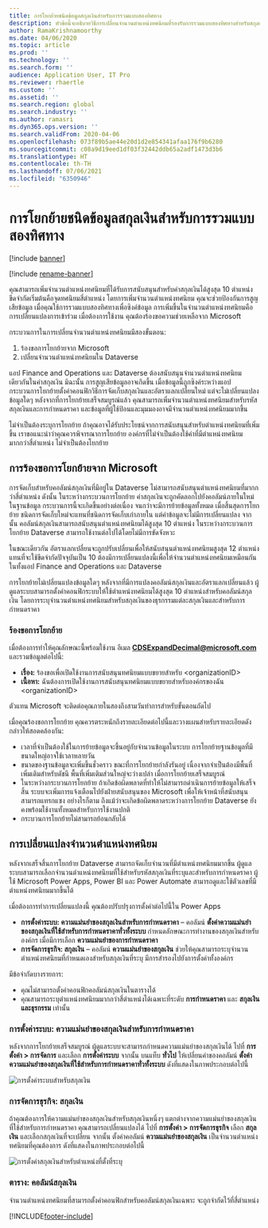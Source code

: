 ```yaml
---
title: การโยกย้ายชนิดข้อมูลสกุลเงินสำหรับการรวมแบบสองทิศทาง
description: หัวข้อนี้จะอธิบายวิธีการเปลี่ยนจำนวนตำแหน่งทศนิยมที่รองรับการรวมแบบสองทิศทางสำหรับสกุลเงิน
author: RamaKrishnamoorthy
ms.date: 04/06/2020
ms.topic: article
ms.prod: ''
ms.technology: ''
ms.search.form: ''
audience: Application User, IT Pro
ms.reviewer: rhaertle
ms.custom: ''
ms.assetid: ''
ms.search.region: global
ms.search.industry: ''
ms.author: ramasri
ms.dyn365.ops.version: ''
ms.search.validFrom: 2020-04-06
ms.openlocfilehash: 073f89b5ae44e20d1d2e854341afaa176f9b6280
ms.sourcegitcommit: c08a9d19eed1df03f32442ddb65a2adf1473d3b6
ms.translationtype: HT
ms.contentlocale: th-TH
ms.lasthandoff: 07/06/2021
ms.locfileid: "6350946"
---
```

# <a name="currency-data-type-migration-for-dual-write"></a>การโยกย้ายชนิดข้อมูลสกุลเงินสำหรับการรวมแบบสองทิศทาง

[!include [banner](../../includes/banner.md)]

[!include [rename-banner](~/includes/cc-data-platform-banner.md)]

คุณสามารถเพิ่มจำนวนตำแหน่งทศนิยมที่ได้รับการสนับสนุนสำหรับค่าสกุลเงินได้สูงสุด 10 ตำแหน่ง ขีดจำกัดเริ่มต้นคือจุดทศนิยมสี่ตำแหน่ง โดยการเพิ่มจำนวนตำแหน่งทศนิยม คุณจะช่วยป้องกันการสูญเสียข้อมูล เมื่อคุณใช้การรวมแบบสองทิศทางเพื่อซิงค์ข้อมูล การเพิ่มขึ้นในจำนวนตำแหน่งทศนิยมคือการเปลี่ยนแปลงการเข้าร่วม เมื่อต้องการใช้งาน คุณต้องร้องขอความช่วยเหลือจาก Microsoft

กระบวนการในการเปลี่ยนจำนวนตำแหน่งทศนิยมมีสองขั้นตอน:

1. ร้องขอการโยกย้ายจาก Microsoft
2. เปลี่ยนจำนวนตำแหน่งทศนิยมใน Dataverse

แอป Finance and Operations และ Dataverse ต้องสนับสนุนจำนวนตำแหน่งทศนิยมเดียวกันในค่าสกุลเงิน มิฉะนั้น การสูญเสียข้อมูลอาจเกิดขึ้น เมื่อข้อมูลนี้ถูกซิงค์ระหว่างแอป กระบวนการโยกย้ายตั้งค่าคอนฟิกวิธีการจัดเก็บสกุลเงินและอัตราแลกเปลี่ยนใหม่ แต่จะไม่เปลี่ยนแปลงข้อมูลใดๆ หลังจากที่การโยกย้ายเสร็จสมบูรณ์แล้ว คุณสามารถเพิ่มจำนวนตำแหน่งทศนิยมสำหรับรหัสสกุลเงินและการกำหนดราคา และข้อมูลที่ผู้ใช้ป้อนและมุมมองอาจมีจำนวนตำแหน่งทศนิยมมากขึ้น

ไม่จำเป็นต้องระบุการโยกย้าย ถ้าคุณอาจได้รับประโยชน์จากการสนับสนุนสำหรับตำแหน่งทศนิยมที่เพิ่มขึ้น เราขอแนะนำว่าคุณควรพิจารณาการโยกย้าย องค์กรที่ไม่จำเป็นต้องใช้ค่าที่มีตำแหน่งทศนิยมมากกว่าสี่ตำแหน่ง ไม่จำเป็นต้องโยกย้าย

## <a name="requesting-migration-from-microsoft"></a>การร้องขอการโยกย้ายจาก Microsoft

การจัดเก็บสำหรับคอลัมน์สกุลเงินที่มีอยู่ใน Dataverse ไม่สามารถสนับสนุนตำแหน่งทศนิยมที่มากกว่าสี่ตำแหน่ง ดังนั้น ในระหว่างกระบวนการโยกย้าย ค่าสกุลเงินจะถูกคัดลอกไปยังคอลัมน์ภายในใหม่ในฐานข้อมูล กระบวนการนี้จะเกิดขึ้นอย่างต่อเนื่อง จนกว่าจะมีการย้ายข้อมูลทั้งหมด เมื่อสิ้นสุดการโยกย้าย ชนิดการจัดเก็บใหม่จะแทนที่ชนิดการจัดเก็บเก่าภายใน แต่ค่าข้อมูลจะไม่มีการเปลี่ยนแปลง จากนั้น คอลัมน์สกุลเงินสามารถสนับสนุนตำแหน่งทศนิยมได้สูงสุด 10 ตำแหน่ง ในระหว่างกระบวนการโยกย้าย Dataverse สามารถใช้งานต่อไปได้โดยไม่มีการขัดจังหวะ

ในขณะเดียวกัน อัตราแลกเปลี่ยนจะถูกปรับเปลี่ยนเพื่อให้สนับสนุนตำแหน่งทศนิยมสูงสุด 12 ตำแหน่ง แทนที่จะใช้ขีดจำกัดปัจจุบันเป็น 10 ต้องมีการเปลี่ยนแปลงนี้เพื่อให้จำนวนตำแหน่งทศนิยมเหมือนกันในทั้งแอป Finance and Operations และ Dataverse

การโยกย้ายไม่เปลี่ยนแปลงข้อมูลใดๆ หลังจากที่มีการแปลงคอลัมน์สกุลเงินและอัตราแลกเปลี่ยนแล้ว ผู้ดูแลระบบสามารถตั้งค่าคอนฟิกระบบให้ใช้ตำแหน่งทศนิยมได้สูงสุด 10 ตำแหน่งสำหรับคอลัมน์สกุลเงิน โดยการระบุจำนวนตำแหน่งทศนิยมสำหรับสกุลเงินของธุรกรรมแต่ละสกุลเงินและสำหรับการกำหนดราคา

### <a name="request-a-migration"></a>ร้องขอการโยกย้าย

เมื่อต้องการทำให้คุณลักษณะนี้พร้อมใช้งาน อีเมล **CDSExpandDecimal@microsoft.com** และรวมข้อมูลต่อไปนี้:

+ **เรื่อง:** ร้องขอเพื่อเปิดใช้งานการสนับสนุนทศนิยมแบบขยายสำหรับ \<organizationID\>
+ **เนื้อหา:** ฉันต้องการเปิดใช้งานการสนับสนุนทศนิยมแบบขยายสำหรับองค์กรของฉัน \<organizationID\>

ตัวแทน Microsoft จะติดต่อคุณภายในสองถึงสามวันทำการสำหรับขั้นตอนถัดไป

เมื่อคุณร้องขอการโยกย้าย คุณควรตระหนักถึงรายละเอียดต่อไปนี้และวางแผนสำหรับรายละเอียดดังกล่าวให้สอดคล้องกัน:

+ เวลาที่จำเป็นต้องใช้ในการย้ายข้อมูลจะขึ้นอยู่กับจำนวนข้อมูลในระบบ การโยกย้ายฐานข้อมูลที่มีขนาดใหญ่อาจใช้เวลาหลายวัน
+ ขนาดของฐานข้อมูลจะเพิ่มขึ้นชั่วคราว ขณะที่การโยกย้ายกำลังรันอยู่ เนื่องจากจำเป็นต้องมีพื้นที่เพิ่มเติมสำหรับดัชนี พื้นที่เพิ่มเติมส่วนใหญ่จะว่างเปล่า เมื่อการโยกย้ายเสร็จสมบูรณ์
+ ในระหว่างกระบวนการโยกย้าย ถ้าเกิดข้อผิดพลาดที่ทำให้ไม่สามารถดำเนินการย้ายข้อมูลให้เสร็จสิ้น ระบบจะเพิ่มการแจ้งเตือนไปยังฝ่ายสนับสนุนของ Microsoft เพื่อให้เจ้าหน้าที่สนับสนุนสามารถแทรกแซง อย่างไรก็ตาม ถึงแม้ว่าจะเกิดข้อผิดพลาดระหว่างการโยกย้าย Dataverse ยังคงพร้อมใช้งานทั้งหมดสำหรับการใช้งานปกติ
+ กระบวนการโยกย้ายไม่สามารถย้อนกลับได้

## <a name="changing-the-number-of-decimal-places"></a>การเปลี่ยนแปลงจำนวนตำแหน่งทศนิยม

หลังจากเสร็จสิ้นการโยกย้าย Dataverse สามารถจัดเก็บจำนวนที่มีตำแหน่งทศนิยมมากขึ้น ผู้ดูแลระบบสามารถเลือกจำนวนตำแหน่งทศนิยมที่ใช้สำหรับรหัสสกุลเงินที่ระบุและสำหรับการกำหนดราคา ผู้ใช้ Microsoft Power Apps, Power BI และ Power Automate สามารถดูและใช้ตัวเลขที่มีตำแหน่งทศนิยมมากขึ้นได้

เมื่อต้องการทำการเปลี่ยนแปลงนี้ คุณต้องปรับปรุงการตั้งค่าต่อไปนี้ใน Power Apps

+ **การตั้งค่าระบบ: ความแม่นยำของสกุลเงินสำหรับการกำหนดราคา** – คอลัมน์ **ตั้งค่าความแม่นยำของสกุลเงินที่ใช้สำหรับการกำหนดราคาทั่วทั้งระบบ** กำหนดลักษณะการทำงานของสกุลเงินสำหรับองค์กร เมื่อมีการเลือก **ความแม่นยำของการกำหนดราคา**
+ **การจัดการธุรกิจ: สกุลเงิน** – คอลัมน์ **ความแม่นยำของสกุลเงิน** ช่วยให้คุณสามารถระบุจำนวนตำแหน่งทศนิยมที่กำหนดเองสำหรับสกุลเงินที่ระบุ มีการสำรองไปยังการตั้งค่าทั้งองค์กร

มีข้อจำกัดบางรายการ:

+ คุณไม่สามารถตั้งค่าคอนฟิกคอลัมน์สกุลเงินในตารางได้
+ คุณสามารถระบุตำแหน่งทศนิยมมากกว่าสี่ตำแหน่งได้เฉพาะที่ระดับ **การกำหนดราคา** และ **สกุลเงินและธุรกรรม** เท่านั้น

### <a name="system-settings-currency-precision-for-pricing"></a>การตั้งค่าระบบ: ความแม่นยำของสกุลเงินสำหรับการกำหนดราคา

หลังจากการโยกย้ายเสร็จสมบูรณ์ ผู้ดูแลระบบจะสามารถกำหนดความแม่นยำของสกุลเงินได้ ไปที่ **การตั้งค่า \> การจัดการ** และเลือก **การตั้งค่าระบบ** จากนั้น บนแท็บ **ทั่วไป** ให้เปลี่ยนค่าของคอลัมน์ **ตั้งค่าความแม่นยำของสกุลเงินที่ใช้สำหรับการกำหนดราคาทั่วทั้งระบบ** ดังที่แสดงในภาพประกอบต่อไปนี้

![การตั้งค่าระบบสำหรับสกุลเงิน](media/currency-system-settings.png)

### <a name="business-management-currencies"></a>การจัดการธุรกิจ: สกุลเงิน

ถ้าคุณต้องการให้ความแม่นยำของสกุลเงินสำหรับสกุลเงินหนึ่งๆ แตกต่างจากความแม่นยำของสกุลเงินที่ใช้สำหรับการกำหนดราคา คุณสามารถเปลี่ยนแปลงได้ ไปที่ **การตั้งค่า \> การจัดการธุรกิจ** เลือก **สกุลเงิน** และเลือกสกุลเงินที่จะเปลี่ยน จากนั้น ตั้งค่าคอลัมน์ **ความแม่นยำของสกุลเงิน** เป็นจำนวนตำแหน่งทศนิยมที่คุณต้องการ ดังที่แสดงในภาพประกอบต่อไปนี้

![การตั้งค่าสกุลเงินสำหรับตำแหน่งที่ตั้งที่ระบุ](media/specific-currency.png)

### <a name="tables-currency-column"></a>ตาราง: คอลัมน์สกุลเงิน

จำนวนตำแหน่งทศนิยมที่สามารถตั้งค่าคอนฟิกสำหรับคอลัมน์สกุลเงินเฉพาะ จะถูกจำกัดไว้ที่สี่ตำแหน่ง


[!INCLUDE[footer-include](../../../../includes/footer-banner.md)]